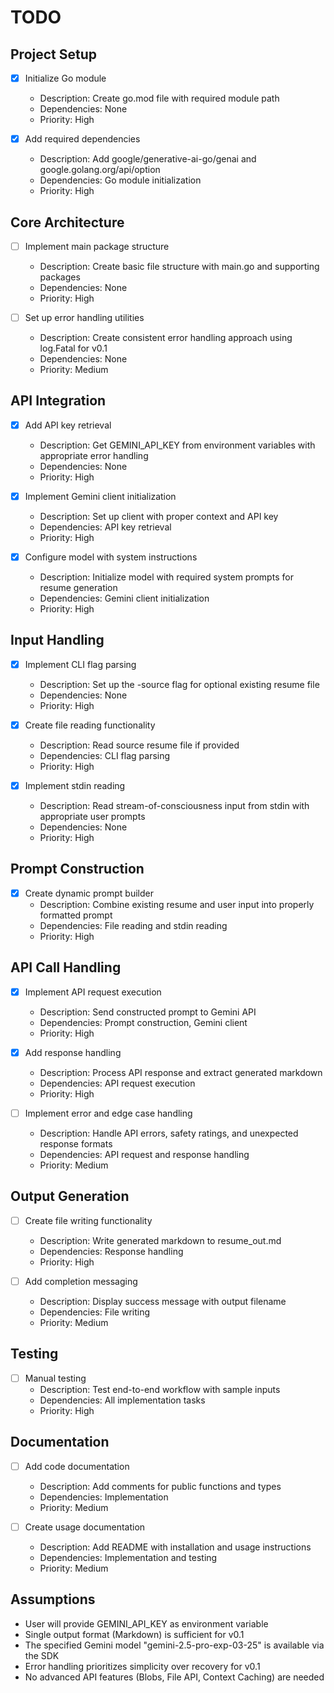 # TODO

## Project Setup
- [x] Initialize Go module
  - Description: Create go.mod file with required module path
  - Dependencies: None
  - Priority: High

- [x] Add required dependencies
  - Description: Add google/generative-ai-go/genai and google.golang.org/api/option
  - Dependencies: Go module initialization
  - Priority: High

## Core Architecture
- [ ] Implement main package structure
  - Description: Create basic file structure with main.go and supporting packages
  - Dependencies: None
  - Priority: High

- [ ] Set up error handling utilities
  - Description: Create consistent error handling approach using log.Fatal for v0.1
  - Dependencies: None
  - Priority: Medium

## API Integration
- [x] Add API key retrieval
  - Description: Get GEMINI_API_KEY from environment variables with appropriate error handling
  - Dependencies: None
  - Priority: High

- [x] Implement Gemini client initialization
  - Description: Set up client with proper context and API key
  - Dependencies: API key retrieval
  - Priority: High

- [x] Configure model with system instructions
  - Description: Initialize model with required system prompts for resume generation
  - Dependencies: Gemini client initialization
  - Priority: High

## Input Handling
- [x] Implement CLI flag parsing
  - Description: Set up the -source flag for optional existing resume file
  - Dependencies: None
  - Priority: High

- [x] Create file reading functionality
  - Description: Read source resume file if provided
  - Dependencies: CLI flag parsing
  - Priority: High

- [x] Implement stdin reading
  - Description: Read stream-of-consciousness input from stdin with appropriate user prompts
  - Dependencies: None
  - Priority: High

## Prompt Construction
- [x] Create dynamic prompt builder
  - Description: Combine existing resume and user input into properly formatted prompt
  - Dependencies: File reading and stdin reading
  - Priority: High

## API Call Handling
- [x] Implement API request execution
  - Description: Send constructed prompt to Gemini API
  - Dependencies: Prompt construction, Gemini client
  - Priority: High

- [x] Add response handling
  - Description: Process API response and extract generated markdown
  - Dependencies: API request execution
  - Priority: High

- [ ] Implement error and edge case handling
  - Description: Handle API errors, safety ratings, and unexpected response formats
  - Dependencies: API request and response handling
  - Priority: Medium

## Output Generation
- [ ] Create file writing functionality
  - Description: Write generated markdown to resume_out.md
  - Dependencies: Response handling
  - Priority: High

- [ ] Add completion messaging
  - Description: Display success message with output filename
  - Dependencies: File writing
  - Priority: Medium

## Testing
- [ ] Manual testing
  - Description: Test end-to-end workflow with sample inputs
  - Dependencies: All implementation tasks
  - Priority: High

## Documentation
- [ ] Add code documentation
  - Description: Add comments for public functions and types
  - Dependencies: Implementation
  - Priority: Medium

- [ ] Create usage documentation
  - Description: Add README with installation and usage instructions
  - Dependencies: Implementation and testing
  - Priority: Medium

## Assumptions
- User will provide GEMINI_API_KEY as environment variable
- Single output format (Markdown) is sufficient for v0.1
- The specified Gemini model "gemini-2.5-pro-exp-03-25" is available via the SDK
- Error handling prioritizes simplicity over recovery for v0.1
- No advanced API features (Blobs, File API, Context Caching) are needed